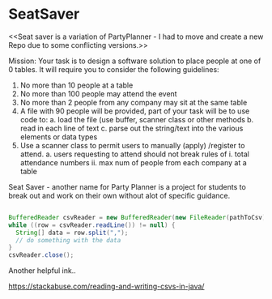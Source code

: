# SeatSaver

<<Seat saver is a variation of PartyPlanner - I had to move and create a new Repo due to some conflicting versions.>>

Mission:
  Your task is to design a software solution to place people at one of 0 tables.
  It will require you to consider the following guidelines:
  
  1. No more than 10 people at a table
  2. No more than 100 people may attend the event
  3. No more than 2 people from any company may sit at the same table
  4. A file with 90 people will be provided, part of your task will be to use code to:
      a. load the file (use buffer, scanner class or other methods
      b. read in each line of text
      c. parse out the string/text into the various elements or data types
  5. Use a scanner class to permit users to manually (apply) /register to attend.
      a. users requesting to attend should not break rules of 
          i. total attendance numbers
          ii. max num of people from each company at a table
  
Seat Saver  - another name for Party Planner is a project for students to break out and work on their own without alot of specific guidance.
  
  

  
  
  ```java 
  
  BufferedReader csvReader = new BufferedReader(new FileReader(pathToCsv));
while ((row = csvReader.readLine()) != null) {
    String[] data = row.split(",");
    // do something with the data
}
csvReader.close();
```  
  
  Another helpful ink..
  
  https://stackabuse.com/reading-and-writing-csvs-in-java/

